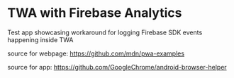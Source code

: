 # TWA with Firebase Analytics 
Test app showcasing workaround for logging Firebase SDK events happening inside TWA

source for webpage: https://github.com/mdn/pwa-examples

source for app: https://github.com/GoogleChrome/android-browser-helper

